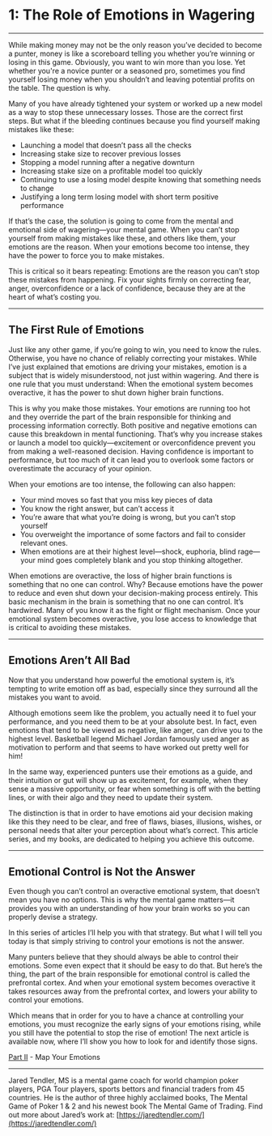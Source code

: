 # 1: The Role of Emotions in Wagering

---

While making money may not be the only reason you’ve decided to become a punter, money is like a scoreboard telling you whether you’re winning or losing in this game. Obviously, you want to win more than you lose. Yet whether you're a novice punter or a seasoned pro, sometimes you find yourself losing money when you shouldn’t and leaving potential profits on the table. The question is why.

Many of you have already tightened your system or worked up a new model as a way to stop these unnecessary losses. Those are the correct first steps. But what if the bleeding continues because you find yourself making mistakes like these: 

- Launching a model  that doesn’t pass all the checks
- Increasing stake size to recover previous losses
- Stopping a model running after a negative downturn
- Increasing stake size on a profitable model too quickly
- Continuing to use a losing model despite knowing that something needs to change
- Justifying a long term losing model with short term positive performance

If that’s the case, the solution is going to come from the mental and emotional side of wagering—your mental game. When you can’t stop yourself from making mistakes like these, and others like them, your emotions are the reason. When your emotions become too intense, they have the power to force you to make mistakes. 

This is critical so it bears repeating: Emotions are the reason  you can’t stop these mistakes from happening. Fix your sights firmly on correcting fear, anger, overconfidence or a lack of confidence, because they are at the heart of what’s costing you. 

---

## The First Rule of Emotions
Just like any other game, if you’re going to win, you need to know the rules. Otherwise, you have no chance of reliably correcting your mistakes. While I’ve just explained that emotions are driving your mistakes, emotion is a subject that is widely misunderstood, not just within wagering. And there is one rule that you must understand: When the emotional system becomes overactive, it has the power to shut down higher brain functions.

This is why you make those mistakes. Your emotions are running too hot and they override the part of the brain responsible for thinking and processing information correctly. Both positive and negative emotions can cause this breakdown in mental functioning. That’s why you increase stakes or launch a model too quickly—excitement or overconfidence prevent you from making a well-reasoned decision. Having confidence is important to performance, but too much of it can lead you to overlook some factors or overestimate the accuracy of your opinion.

When your emotions are too intense, the following can also happen:

- Your mind moves so fast that you miss key pieces of data
- You know the right answer, but can’t access it
- You’re aware that what you’re doing is wrong, but you can’t stop yourself
- You overweight the importance of some factors and fail to consider relevant ones.
- When emotions are at their highest level—shock, euphoria, blind rage—your mind goes completely blank and you stop thinking altogether.

When emotions are overactive, the loss of higher brain functions is something that no one can control. Why? Because emotions have the power to reduce and even shut down your decision-making process entirely. This basic mechanism in the brain is something that no one can control. It’s hardwired. Many of you know it as the fight or flight mechanism. Once your emotional system becomes overactive, you lose access to knowledge that is critical to avoiding these mistakes.

---

## Emotions Aren’t All Bad 
Now that you understand how powerful the emotional system is, it’s tempting to write emotion off as bad, especially since they surround all the mistakes you want to avoid. 

Although emotions seem like the problem, you actually need it to fuel your performance, and you need them to be at your absolute best. In fact, even emotions that tend to be viewed as negative, like anger, can drive you to the highest level. Basketball legend Michael Jordan famously used anger as motivation to perform and that seems to have worked out pretty well for him!

In the same way, experienced punters use their emotions as a guide, and their intuition or gut will show up as excitement, for example, when they sense a massive opportunity, or fear when something is off with the betting lines, or with their algo and they need to update their system.

The distinction is that in order to have emotions aid your decision making like this they need to be clear, and free of flaws, biases, illusions, wishes, or personal needs that alter your perception about what’s correct. This article series, and my books, are dedicated to helping you achieve this outcome.

---

## Emotional Control is Not the Answer
Even though you can’t control an overactive emotional system, that doesn’t mean you have no options. This is why the mental game matters—it provides you with an understanding of how your brain works so you can properly devise a strategy. 

In this series of articles I’ll help you with that strategy. But what I will tell you today is that simply striving to control your emotions is not the answer.

Many punters believe that they should always be able to control their emotions. Some even expect that it should be easy to do that. But here’s the thing, the part of the brain responsible for emotional control is called the prefrontal cortex. And when your emotional system becomes overactive it takes resources away from the prefrontal cortex, and lowers your ability to control your emotions. 

Which means that in order for you to have a chance at controlling your emotions, you must recognize the early signs of your emotions rising, while you still have the potential to stop the rise of emotion! The next article is available now, where I’ll show you how to look for and identify those signs.

[Part II](../mapYourEmotions) - Map Your Emotions

---

Jared Tendler, MS is a mental game coach for world champion poker players, PGA Tour players, sports bettors and financial traders from 45 countries. He is the author of three highly acclaimed books, The Mental Game of Poker 1 & 2 and his newest book The Mental Game of Trading. Find out more about Jared’s work at: [https://jaredtendler.com/](https://jaredtendler.com/) 

